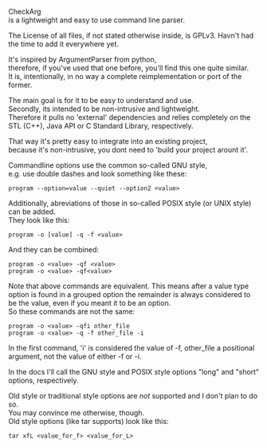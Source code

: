 CheckArg<br>
is a lightweight and easy to use command line parser.

The License of all files, if not stated otherwise inside, is GPLv3.
Havn't had the time to add it everywhere yet.

It's inspired by ArgumentParser from python,<br>
therefore, if you've used that one before, you'll find this one quite similar.<br>
It is, intentionally, in no way a complete reimplementation or port of the former.

The main goal is for it to be easy to understand and use.<br>
Secondly, its intended to be non-intrusive and lightweight.<br>
Therefore it pulls no 'external' dependencies and relies completely on the STL (C++),
Java API or C Standard Library, respectively.

That way it's pretty easy to integrate into an existing project,<br>
because it's non-intrusive, you dont need to 'build your project arount it'.

Commandline options use the common so-called GNU style,<br>
e.g. use double dashes and look something like these: 

    program --option=value --quiet --option2 <value>
    
Additionally, abreviations of those in so-called POSIX style (or UNIX style) can be added.<br>
They look like this: 

    program -o [value] -q -f <value>
    
And they can be combined:

    program -o <value> -qf <value>
    program -o <value> -qf<value>
    
Note that above commands are equivalent.
This means after a value type option is found in a grouped option
the remainder is always considered to be the value,
even if you meant it to be an option.<br>
So these commands are not the same:

    program -o <value> -qfi other_file
    program -o <value> -q -f other_file -i

In the first command, 'i' is considered the value of -f,
other_file a positional argument, not the value of either -f or -i.


In the docs I'll call the GNU style and POSIX style options "long" and "short" options, respectively.

Old style or traditional style options are *not* supported and I don't plan to do so.<br>
You may convince me otherwise, though.<br>
Old style options (like tar supports) look like this:

    tar xfL <value_for_f> <value_for_L>
